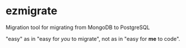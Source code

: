 # ezmigrate
Migration tool for migrating from MongoDB to PostgreSQL


"easy" as in "easy for *you* to migrate", not as in "easy for **me** to code".